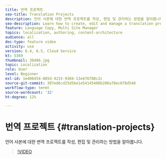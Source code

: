 ```yaml
---
title: 번역 프로젝트
seo-title: Translation Projects
description: 언어 사본에 대한 번역 프로젝트를 작성, 편집 및 관리하는 방법을 알아봅니다.
seo-description: Learn how to create, edit and manage a translation project for your Language Copy.
feature: Language Copy, Multi Site Manager
topics: localization, authoring, content-architecture
audience: all
doc-type: feature video
activity: use
version: 6.4, 6.5, Cloud Service
kt: 5369
thumbnail: 36486.jpg
topic: Localization
role: User
level: Beginner
exl-id: 1e406454-885d-4215-9304-13e476788c2c
source-git-commit: 307ed6cd25d5be1e54145406b206a78ec878d548
workflow-type: tm+mt
source-wordcount: '32'
ht-degree: 12%

---
```


# 번역 프로젝트 {#translation-projects}

언어 사본에 대한 번역 프로젝트를 작성, 편집 및 관리하는 방법을 알아봅니다.

>[!VIDEO](https://video.tv.adobe.com/v/36486?quality=12&learn=on)
